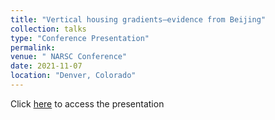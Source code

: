 ```yaml
---
title: "Vertical housing gradients—evidence from Beijing"
collection: talks
type: "Conference Presentation"
permalink:
venue: " NARSC Conference"
date: 2021-11-07
location: "Denver, Colorado"
---
```


Click [here](http://wenzhengli-etal.github.io/files/NARSC_verticalhousing_zz_wl.pdf) to access the presentation


